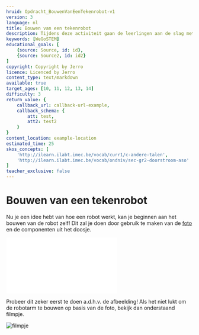 ```yaml
---
hruid: Opdracht_BouwenVanEenTekenrobot-v1
version: 3
language: nl
title: Bouwen van een tekenrobot
description: Tijdens deze activiteit gaan de leerlingen aan de slag met het materiaal en monteren ze de robotarm.
keywords: [WeGoSTEM]
educational_goals: [
    {source: Source, id: id}, 
    {source: Source2, id: id2}
]
copyright: Copyright by Jerro
licence: Licenced by Jerro
content_type: text/markdown
available: true
target_ages: [10, 11, 12, 13, 14]
difficulty: 3
return_value: {
    callback_url: callback-url-example,
    callback_schema: {
        att: test,
        att2: test2
    }
}
content_location: example-location
estimated_time: 25
skos_concepts: [
    'http://ilearn.ilabt.imec.be/vocab/curr1/c-andere-talen', 
    'http://ilearn.ilabt.imec.be/vocab/ondniv/sec-gr2-doorstroom-aso'
]
teacher_exclusive: false
---
```


# Bouwen van een tekenrobot

Nu je een idee hebt van hoe een robot werkt, kan je beginnen aan het bouwen van de robot zelf! Dit zal je doen door gebruik te maken van de [foto](https://scholen.dwengo.org/downloads/WeGoSTEMoverzichtrobot.pdf "afgewerkte robot") en de componenten uit het doosje.

![](@pdf/https://scholen.dwengo.org/downloads/WeGoSTEMoverzichtrobot.pdf "afgewerkte robot")

Probeer dit zeker eerst te doen a.d.h.v. de afbeelding! Als het niet lukt om de robotarm te bouwen op basis van de foto, bekijk dan onderstaand filmpje.

![filmpje](@youtube/https://www.youtube.com/embed/BilJBKQ4V0Y "Bouwen van een tekenrobot")